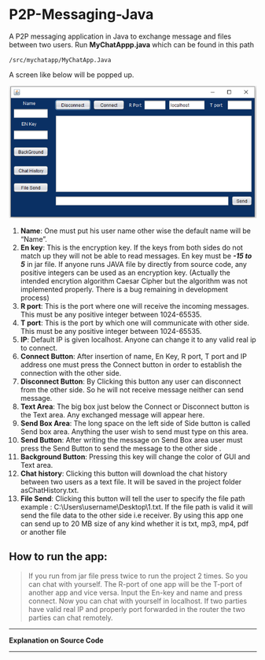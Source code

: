 # P2P-Messaging-Java
A P2P messaging application in Java to exchange message and files between two users. Run **MyChatAppp.java** which can be found in this path
```
/src/mychatapp/MyChatApp.Java
```
A screen like below will be popped up.

![ChatApp](doc/p2p.png)

1. **Name**: One must put his user name other wise the default name will be “Name”.
2. **En key**: This is the encryption key. If the keys from both sides do not match up they will not be able to read messages. En key must be ***-15 to 5*** in jar file. If
anyone runs JAVA file by directly from source code, any positive integers can be used as an encryption key. (Actually the intended encrytion algorithm Caesar Cipher but the algorithm was not implemented properly. There is a bug remaining in development process)
3. **R port**: This is the port where one will receive the incoming messages. This must be any positive integer between 1024-65535.
4. **T port**: This is the port by which one will communicate with other side. This must be any positive integer between 1024-65535.
5. **IP**: Default IP is given localhost. Anyone can change it to any valid real ip to connect.
6. **Connect Button**: After insertion of name, En Key, R port, T port and IP address one must press the Connect button in order to establish the connection with the other side.
7. **Disconnect Button**: By Clicking this button any user can disconnect from the other side. So he will not receive message neither can send message.
8. **Text Area**: The big box just below the Connect or Disconnect button is the Text area. Any exchanged message will appear here.
9. **Send Box Area**: The long space on the left side of Side button is called Send box area. Anything the user wish to send must type on this area.
10. **Send Button**: After writing the message on Send Box area user must press the Send Button to send the message to the other side .
11. **Background Button**: Pressing this key will change the color of GUI and Text area.
12. **Chat history**: Clicking this button will download the chat history between two users as a text file. It will be saved in the project folder asChatHistory.txt.
13. **File Send**: Clicking this button will tell the user to specify the file path example : C:\Users\username\Desktop\1.txt. If the file path is valid it will send the file data to the other side i.e receiver. By using this app one can send up to 20 MB size of any kind whether it is txt, mp3, mp4, pdf or another file

## How to run the app:
>If you run from jar file press twice to run the project 2 times. So you can chat with yourself. The R-port of one app will be the T-port of another app and vice versa. Input the En-key and name and press connect. Now you can chat with yourself in localhost. If two parties have valid real IP and properly port forwarded in the router the two parties can chat remotely.

___
**Explanation on Source Code**
___
